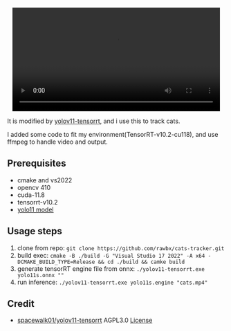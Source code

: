 <p align="center">
  <video src='output.mp4' width=480/>
</p>

It is modified by [yolov11-tensorrt](https://github.com/spacewalk01/yolov11-tensorrt), and i use this to track cats.

I added some code to fit my environment(TensorRT-v10.2-cu118), and use ffmpeg to handle video and output.

## Prerequisites
    
- cmake and vs2022
- opencv 410
- cuda-11.8
- tensorrt-v10.2
- [yolo11 model](https://github.com/ultralytics)
    
## Usage steps

1. clone from repo: `git clone https://github.com/rawbx/cats-tracker.git`
2. build exec: `cmake -B ./build -G "Visual Studio 17 2022" -A x64 -DCMAKE_BUILD_TYPE=Release && cd ./build && camke build`
3. generate tensorRT engine file from onnx: `./yolov11-tensorrt.exe yolo11s.onnx ""`
4. run inference: `./yolov11-tensorrt.exe yolo11s.engine "cats.mp4"`

## Credit

- [spacewalk01/yolov11-tensorrt](https://github.com/spacewalk01/yolov11-tensorrt) AGPL3.0 [License](https://github.com/spacewalk01/yolov11-tensorrt/blob/main/LICENSE)